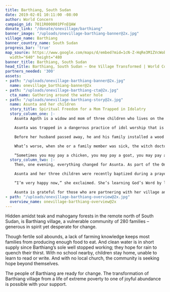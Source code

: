 ```yaml
---
title: Barthiang, South Sudan
date: 2019-02-01 10:11:00 -08:00
author: World Concern
campaign_id: 7011R000001PFnEQAW
donate_link: "/donate/onevillage/barthiang"
banner_image: "/uploads/onevillage-barthiang-banner@2x.jpg"
village_name: Barthiang
banner_country_name: South Sudan
progress_bar: 'true'
map_source: https://www.google.com/maps/d/embed?mid=1cN-Z-HqRe3M1ZVcWobF2ZQ9ryJwsTe-H&hl=en"
  width="640" height="480
banner_title: Barthiang, South Sudan
head_title: Barthiang, South Sudan — One Village Transformed | World Concern
partners_needed: '300'
assets:
- path: "/uploads/onevillage-barthiang-banner@2x.jpg"
  name: onevillage_barthiang-banner@2x
- path: "/uploads/onevillage-barthiang-cta@2x.jpg"
  cta_name: Gathering around the water hole
- path: "/uploads/onevillage-barthiang-story@2x.jpg"
  name: Asunta and her children
  story_title: Spiritual Freedom for a Mom Trapped in Idolatry
  story_column_one: |-
    Asunta Agoth is a widow and mom of three children who lives on the extreme fringes of Barthiang village. She struggles to find food for her little ones, and up until recently, had little hope for a better future for her family.

    Asunta was trapped in a dangerous practice of idol worship that is common tradition in the remote bush of South Sudan… trapped in spiritual darkness, and in physical poverty. Everything she had, she paid to witch doctors who promised to heal her sickness and make her life better.

    Before her husband passed away, he and his family installed a wood idol in front of their home, which Asunta was forced to worship. She had to sacrifice precious sources of food and income, like chickens and goats, regularly to the idol.

    What’s worse, when she or a family member was sick, the witch doctors would demand goats or even a cow (a valuable commodity that she couldn’t afford), or threaten that her family member would die.

    “Sometimes you may pay a chicken, you may pay a goat, you may pay a cow, and even money. Or that person will die automatically. The witchdoctor will take all away, the cows, the goat, the chicken and the money, yet the person would still die,” she explained.
  story_column_two: |-
    Then, one evening, everything changed for Asunta. As part of the One Village Transformed program, the Jesus Film was shown in Barthiang, and Asunta attended the showing. She learned about her need for forgiveness and reconciliation with a loving Savior named Jesus Christ, who offered salvation as a free gift. That night, she received Christ as her personal savior.

    Asunta and her three children were recently baptized during a prayer service that meets under a tree in Barthiang.

    “I’m very happy now,” she exclaimed. She’s learning God’s Word by listening to a solar-powered audio bible in her native language. “I’ve learned that if you quarrel with somebody, you need to forgive.”

    Asunta is grateful for those who are partnering with her village and that her life is much better now that she is walking with Jesus.
- path: "/uploads/onevillage-barthiang-overview@2x.jpg"
  overview_name: onevillage-barthiang-overview@2x
---
```


Hidden amidst teak and mahogany forests in the remote north of South Sudan, is Barthiang village, a vulnerable community of 280 families – generous in spirit yet desperate for change.

Though fertile soil abounds, a lack of farming knowledge keeps most families from producing enough food to eat. And clean water is in short supply since Barthiang’s sole well stopped working; they hope for rain to quench their thirst. With no school nearby, children stay home, unable to learn to read or write. And with no local church, the community is seeking hope beyond themselves.

The people of Barthiang are ready for change. The transformation of Barthiang village from a life of extreme poverty to one of joyful abundance is possible with your support.
